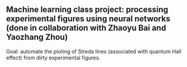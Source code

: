 ## Machine learning class project: processing experimental figures using neural networks (done in collaboration with Zhaoyu Bai and Yaozhang Zhou)

Goal: automate the ploting of Streda lines (associated with quantum Hall effect) from dirty experimental figures.
